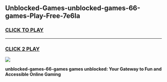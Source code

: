 
## Unblocked-Games-unblocked-games-66-games-Play-Free-7e6la
<h3>
<a href="https://premium76.site?title=unblocked-games-66-games&ref=18A1">CLICK TO PLAY</a></h3>
<hr>

<h3>
<a href="https://premium76.site?title=unblocked-games-66-games&ref=18A1">CLICK 2 PLAY</a>
  
</h3>

<a href="https://premium76.site?title=unblocked-games-66-games&ref=18A1"><img src="https://clearcache.store/games.png"></a>


**unblocked-games-66-games games unblocked: Your Gateway to Fun and Accessible Online Gaming**
